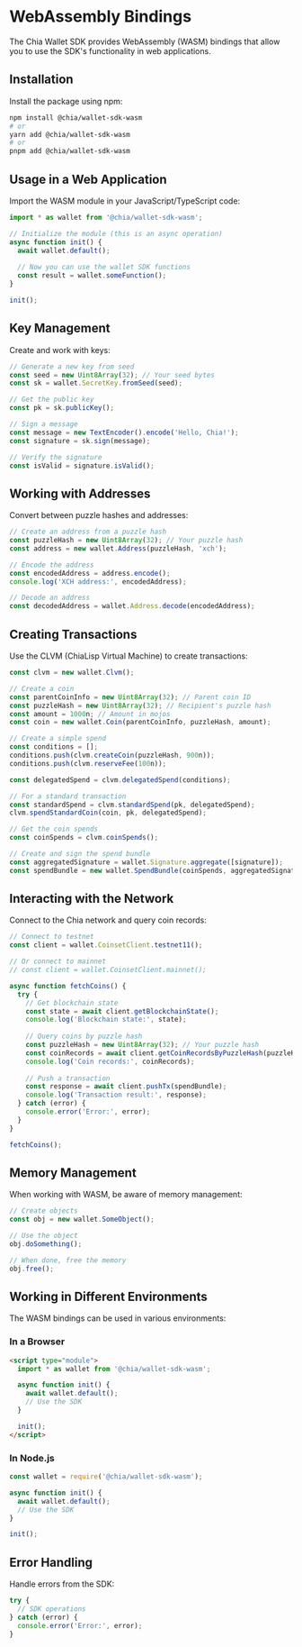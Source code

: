 # WebAssembly Bindings

The Chia Wallet SDK provides WebAssembly (WASM) bindings that allow you to use the SDK's functionality in web applications.

## Installation

Install the package using npm:

```bash
npm install @chia/wallet-sdk-wasm
# or
yarn add @chia/wallet-sdk-wasm
# or
pnpm add @chia/wallet-sdk-wasm
```

## Usage in a Web Application

Import the WASM module in your JavaScript/TypeScript code:

```javascript
import * as wallet from '@chia/wallet-sdk-wasm';

// Initialize the module (this is an async operation)
async function init() {
  await wallet.default();
  
  // Now you can use the wallet SDK functions
  const result = wallet.someFunction();
}

init();
```

## Key Management

Create and work with keys:

```javascript
// Generate a new key from seed
const seed = new Uint8Array(32); // Your seed bytes
const sk = wallet.SecretKey.fromSeed(seed);

// Get the public key
const pk = sk.publicKey();

// Sign a message
const message = new TextEncoder().encode('Hello, Chia!');
const signature = sk.sign(message);

// Verify the signature
const isValid = signature.isValid();
```

## Working with Addresses

Convert between puzzle hashes and addresses:

```javascript
// Create an address from a puzzle hash
const puzzleHash = new Uint8Array(32); // Your puzzle hash
const address = new wallet.Address(puzzleHash, 'xch');

// Encode the address
const encodedAddress = address.encode();
console.log('XCH address:', encodedAddress);

// Decode an address
const decodedAddress = wallet.Address.decode(encodedAddress);
```

## Creating Transactions

Use the CLVM (ChiaLisp Virtual Machine) to create transactions:

```javascript
const clvm = new wallet.Clvm();

// Create a coin
const parentCoinInfo = new Uint8Array(32); // Parent coin ID
const puzzleHash = new Uint8Array(32); // Recipient's puzzle hash
const amount = 1000n; // Amount in mojos
const coin = new wallet.Coin(parentCoinInfo, puzzleHash, amount);

// Create a simple spend
const conditions = [];
conditions.push(clvm.createCoin(puzzleHash, 900n));
conditions.push(clvm.reserveFee(100n));

const delegatedSpend = clvm.delegatedSpend(conditions);

// For a standard transaction
const standardSpend = clvm.standardSpend(pk, delegatedSpend);
clvm.spendStandardCoin(coin, pk, delegatedSpend);

// Get the coin spends
const coinSpends = clvm.coinSpends();

// Create and sign the spend bundle
const aggregatedSignature = wallet.Signature.aggregate([signature]);
const spendBundle = new wallet.SpendBundle(coinSpends, aggregatedSignature);
```

## Interacting with the Network

Connect to the Chia network and query coin records:

```javascript
// Connect to testnet
const client = wallet.CoinsetClient.testnet11();

// Or connect to mainnet
// const client = wallet.CoinsetClient.mainnet();

async function fetchCoins() {
  try {
    // Get blockchain state
    const state = await client.getBlockchainState();
    console.log('Blockchain state:', state);
    
    // Query coins by puzzle hash
    const puzzleHash = new Uint8Array(32); // Your puzzle hash
    const coinRecords = await client.getCoinRecordsByPuzzleHash(puzzleHash);
    console.log('Coin records:', coinRecords);
    
    // Push a transaction
    const response = await client.pushTx(spendBundle);
    console.log('Transaction result:', response);
  } catch (error) {
    console.error('Error:', error);
  }
}

fetchCoins();
```

## Memory Management

When working with WASM, be aware of memory management:

```javascript
// Create objects
const obj = new wallet.SomeObject();

// Use the object
obj.doSomething();

// When done, free the memory
obj.free();
```

## Working in Different Environments

The WASM bindings can be used in various environments:

### In a Browser

```html
<script type="module">
  import * as wallet from '@chia/wallet-sdk-wasm';

  async function init() {
    await wallet.default();
    // Use the SDK
  }

  init();
</script>
```

### In Node.js

```javascript
const wallet = require('@chia/wallet-sdk-wasm');

async function init() {
  await wallet.default();
  // Use the SDK
}

init();
```

## Error Handling

Handle errors from the SDK:

```javascript
try {
  // SDK operations
} catch (error) {
  console.error('Error:', error);
}
```
